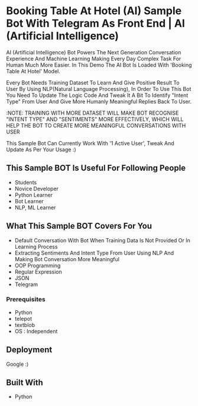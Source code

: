# Booking Table At Hotel (AI) Sample Bot With Telegram As Front End | AI (Artificial Intelligence)

AI (Artificial Intelligence) Bot Powers The Next Generation Conversation Experience And Machine Learning Making Every Day Complex Task For Human Much More Easier. In This Demo The AI Bot Is Loaded With 'Booking Table At Hotel' Model.

Every Bot Needs Training Dataset To Learn And Give Positive Result To User By Using NLP(Natural Language Processing), In Order To Use This Bot You Need To Update The Logic Code And Tweak It A Bit To Identify "Intent Type" From User And Give More Humanly Meaningful Replies Back To User.

:NOTE:
TRAINING WITH MORE DATASET WILL MAKE BOT RECOGNISE "INTENT TYPE" AND "SENTIMENTS" MORE EFFECTIVELY,
WHICH WILL HELP THE BOT TO CREATE MORE MEANINGFUL CONVERSATIONS WITH USER

This Sample Bot Can Currently Work With '1 Active User', Tweak And Update As Per Your Usage :)

## This Sample BOT Is Useful For Following People

*  Students
*  Novice Developer
*  Python Learner
*  Bot Learner
*  NLP, ML Learner

## What This Sample BOT Covers For You

* Default Conversation With Bot When Training Data Is Not Provided Or In Learning Process
* Extracting Sentiments And Intent Type From User Using NLP And Making Bot Conversation More Meaningful
* OOP Programming
* Regular Expression
* JSON
* Telegram

### Prerequisites

*  Python
*  telepot
*  textblob
*  OS : Independent

## Deployment

Google :)

## Built With

* Python